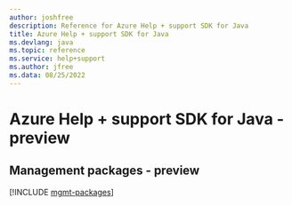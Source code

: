 ```yaml
---
author: joshfree
description: Reference for Azure Help + support SDK for Java
title: Azure Help + support SDK for Java
ms.devlang: java
ms.topic: reference
ms.service: help+support
ms.author: jfree
ms.data: 08/25/2022
---
```

# Azure Help + support SDK for Java - preview

## Management packages - preview
[!INCLUDE [mgmt-packages](help-+-support-mgmt-index.md)]